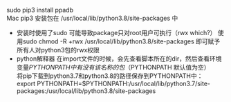sudo pip3 install ppadb  
Mac pip3 安装包在 /usr/local/lib/python3.8/site-packages 中  
* 安装时使用了sudo 可能导致package只对root用户可执行（rwx which?） 
  使用sudo chmod -R +rwx /usr/local/lib/python3.8/site-packages 即可赋予所有人对python3包的rwx权限  
* python解释器 在import文件的时候，会先查看脚本所在的dir，然后查看环境变量$PYTHONPATH中有没有该名称的包  
  （$PYTHONPATH 默认值为空）  
  将pip下载到python3.7和python3.8的路径保存到PYTHONPATH中：  
    export PYTHONPATH=$PYTHONPATH:/usr/local/lib/python3.7/site-packages:/usr/local/lib/python3.8/site-packages  
